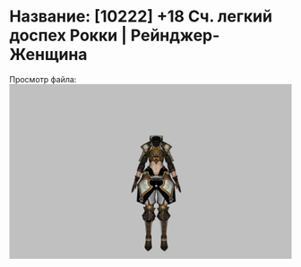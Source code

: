 # Название: [10222] +18 Сч. легкий доспех Рокки | Рейнджер-Женщина

Просмотр файла:
![p030032.png](p030032.png)